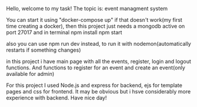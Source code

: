 Hello, welcome to my task!
The topic is: event managment system

You can start it using "docker-compose up"
if that doesn't work(my first time creating a docker), then this project just needs a mongodb active on port 27017 and in terminal 
npm install
npm start

also you can use 
npm run dev
instead, to run it with nodemon(automatically restarts if something changes)

in this project i have main page with all the events, register, login and logout functions.
And functions to register for an event and create an event(only available for admin)

For this project I used Node.js and express for backend, ejs for template pages and css for frontend. It may be obvious but i hsve considerably more experience with backend. 
Have nice day!